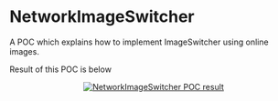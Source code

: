 # NetworkImageSwitcher
A POC which explains how to implement ImageSwitcher using online images.

Result of this POC is below 

<div align="center">
  <a href="https://www.youtube.com/watch?v=JZ6lBOQzwu0"><img src="https://img.youtube.com/vi/JZ6lBOQzwu0/0.jpg" alt="NetworkImageSwitcher POC result"></a>
</div>
